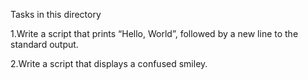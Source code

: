 
Tasks in this directory

1.Write a script that prints “Hello, World”, followed by a new line to the standard output.

2.Write a script that displays a confused smiley.
